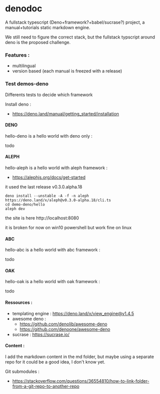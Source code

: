 # denodoc

A fullstack typescript (Deno+framework?+babel/sucrase?) project, a manual+tutorials static markdown engine.

We still need to figure the correct stack, but the fullstack typscript around deno is the proposed challenge.

### Features :
* multilingual
* version based (each manual is freezed with a release)

### Test demos-deno

Differents tests to decide which framework

Install deno : 

* https://deno.land/manual/getting_started/installation

#### DENO

hello-deno is a hello world with deno only :

todo


#### ALEPH

hello-aleph is a hello world with aleph framework :

* https://alephjs.org/docs/get-started

it used the last release v0.3.0.alpha.18

```
deno install --unstable -A -f -n aleph https://deno.land/x/aleph@v0.3.0-alpha.18/cli.ts
cd demo-deno/hello
aleph dev
```

the site is here
http://localhost:8080

it is broken for now on win10 powershell but work fine on linux


#### ABC

hello-abc is a hello world with abc framework :

todo


#### OAK

hello-oak is a hello world with oak framework :

todo



#### Ressources :

* templating engine : https://deno.land/x/view_engine@v1.4.5
* awesome deno :
    * https://github.com/denolib/awesome-deno
    * https://github.com/denoone/awesome-deno
* sucrase : https://sucrase.io/

#### Content :

I add the markdown content in the md folder, but maybe using a separate repo for it
could be a good idea, I don't know yet.

Git submodules :
* https://stackoverflow.com/questions/36554810/how-to-link-folder-from-a-git-repo-to-another-repo
